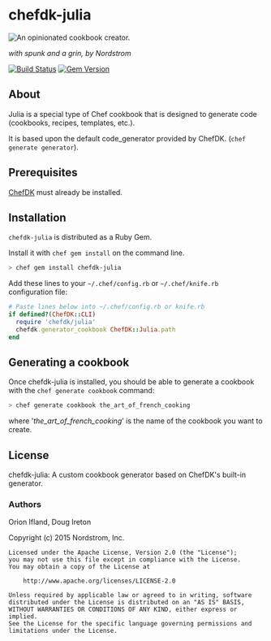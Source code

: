 # chefdk-julia
<img src='https://cdn.rawgit.com/Nordstrom/chefdk-julia/master/julia-icon.svg' style='float:left'/>
An opinionated cookbook creator.

_with spunk and a grin, by Nordstrom_

[![Build Status](https://travis-ci.org/Nordstrom/chefdk-julia.svg?branch=master)](https://travis-ci.org/Nordstrom/chefdk-julia)
[![Gem Version](https://badge.fury.io/rb/chefdk-julia.svg)](https://badge.fury.io/rb/chefdk-julia)

## About
Julia is a special type of Chef cookbook that is designed to generate code (cookbooks, recipes, templates, etc.).

It is based upon the default code_generator provided by ChefDK.
(`chef generate generator`).

## Prerequisites
[ChefDK](https://downloads.chef.io/chef-dk/) must already be installed.

## Installation
`chefdk-julia` is distributed as a Ruby Gem.

Install it with `chef gem install` on the command line.

```bash
> chef gem install chefdk-julia
```

Add these lines to your `~/.chef/config.rb` or `~/.chef/knife.rb` configuration file:

```ruby
# Paste lines below into ~/.chef/config.rb or knife.rb
if defined?(ChefDK::CLI)
  require 'chefdk/julia'
  chefdk.generator_cookbook ChefDK::Julia.path
end
```

## Generating a cookbook
Once chefdk-julia is installed, you should be able to generate a cookbook with the `chef generate cookbook` command:

```bash
> chef generate cookbook the_art_of_french_cooking
```

where '*the_art_of_french_cooking*' is the name of the cookbook you want to create.

## License

chefdk-julia: A custom cookbook generator based on ChefDK's built-in generator.

### Authors
Orion Ifland, Doug Ireton

Copyright (c) 2015 Nordstrom, Inc.

```text
Licensed under the Apache License, Version 2.0 (the "License");
you may not use this file except in compliance with the License.
You may obtain a copy of the License at

    http://www.apache.org/licenses/LICENSE-2.0

Unless required by applicable law or agreed to in writing, software
distributed under the License is distributed on an "AS IS" BASIS,
WITHOUT WARRANTIES OR CONDITIONS OF ANY KIND, either express or implied.
See the License for the specific language governing permissions and
limitations under the License.
```
